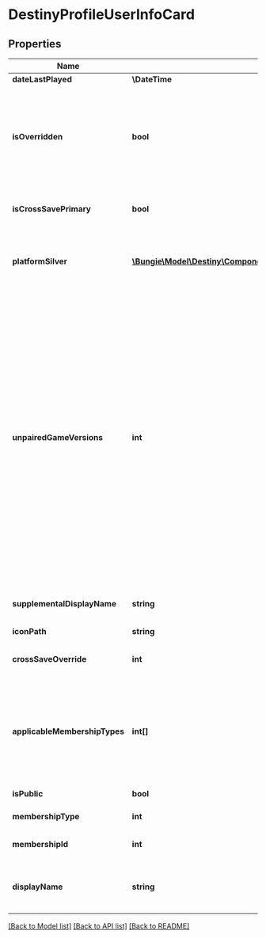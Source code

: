 # DestinyProfileUserInfoCard

## Properties
Name | Type | Description | Notes
------------ | ------------- | ------------- | -------------
**dateLastPlayed** | **\DateTime** |  | [optional] 
**isOverridden** | **bool** | If this profile is being overridden/obscured by Cross Save, this will be set to true. We will still return the profile for display purposes where users need to know the info: it is up to any given area of the app/site to determine if this profile should still be shown. | [optional] 
**isCrossSavePrimary** | **bool** | If true, this account is hooked up as the \&quot;Primary\&quot; cross save account for one or more platforms. | [optional] 
**platformSilver** | [**\Bungie\Model\Destiny\Components\Inventory\DestinyPlatformSilverComponent**](DestinyPlatformSilverComponent.md) | This is the silver available on this Profile across any platforms on which they have purchased silver.   This is only available if you are requesting yourself. | [optional] 
**unpairedGameVersions** | **int** | If this profile is not in a cross save pairing, this will return the game versions that we believe this profile has access to.   For the time being, we will not return this information for any membership that is in a cross save pairing. The gist is that, once the pairing occurs, we do not currently have a consistent way to get that information for the profile&#39;s original Platform, and thus gameVersions would be too inconsistent (based on the last platform they happened to play on) for the info to be useful.   If we ever can get this data, this field will be deprecated and replaced with data on the DestinyLinkedProfileResponse itself, with game versions per linked Platform. But since we can&#39;t get that, we have this as a stop-gap measure for getting the data in the only situation that we currently need it. | [optional] 
**supplementalDisplayName** | **string** | A platform specific additional display name - ex: psn Real Name, bnet Unique Name, etc. | [optional] 
**iconPath** | **string** | URL the Icon if available. | [optional] 
**crossSaveOverride** | **int** | If there is a cross save override in effect, this value will tell you the type that is overridding this one. | [optional] 
**applicableMembershipTypes** | **int[]** | The list of Membership Types indicating the platforms on which this Membership can be used.   Not in Cross Save &#x3D; its original membership type. Cross Save Primary &#x3D; Any membership types it is overridding, and its original membership type Cross Save Overridden &#x3D; Empty list | [optional] 
**isPublic** | **bool** | If True, this is a public user membership. | [optional] 
**membershipType** | **int** | Type of the membership. Not necessarily the native type. | [optional] 
**membershipId** | **int** | Membership ID as they user is known in the Accounts service | [optional] 
**displayName** | **string** | Display Name the player has chosen for themselves. The display name is optional when the data type is used as input to a platform API. | [optional] 

[[Back to Model list]](../README.md#documentation-for-models) [[Back to API list]](../README.md#documentation-for-api-endpoints) [[Back to README]](../README.md)


